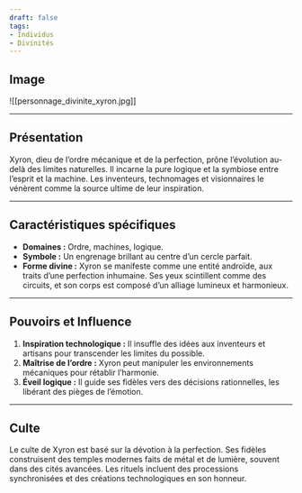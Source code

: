 ```yaml
---
draft: false
tags:
- Individus
- Divinités
---
```


## Image

![[personnage_divinite_xyron.jpg]]

___

## **Présentation**
Xyron, dieu de l’ordre mécanique et de la perfection, prône l’évolution au-delà des limites naturelles. Il incarne la pure logique et la symbiose entre l’esprit et la machine. Les inventeurs, technomages et visionnaires le vénèrent comme la source ultime de leur inspiration.

---

## **Caractéristiques spécifiques**
- **Domaines :** Ordre, machines, logique.  
- **Symbole :** Un engrenage brillant au centre d’un cercle parfait.  
- **Forme divine :** Xyron se manifeste comme une entité androïde, aux traits d’une perfection inhumaine. Ses yeux scintillent comme des circuits, et son corps est composé d’un alliage lumineux et harmonieux.

---

## **Pouvoirs et Influence**
1. **Inspiration technologique :** Il insuffle des idées aux inventeurs et artisans pour transcender les limites du possible.  
2. **Maîtrise de l’ordre :** Xyron peut manipuler les environnements mécaniques pour rétablir l’harmonie.  
3. **Éveil logique :** Il guide ses fidèles vers des décisions rationnelles, les libérant des pièges de l’émotion.

---

## **Culte**
Le culte de Xyron est basé sur la dévotion à la perfection. Ses fidèles construisent des temples modernes faits de métal et de lumière, souvent dans des cités avancées. Les rituels incluent des processions synchronisées et des créations technologiques en son honneur.
